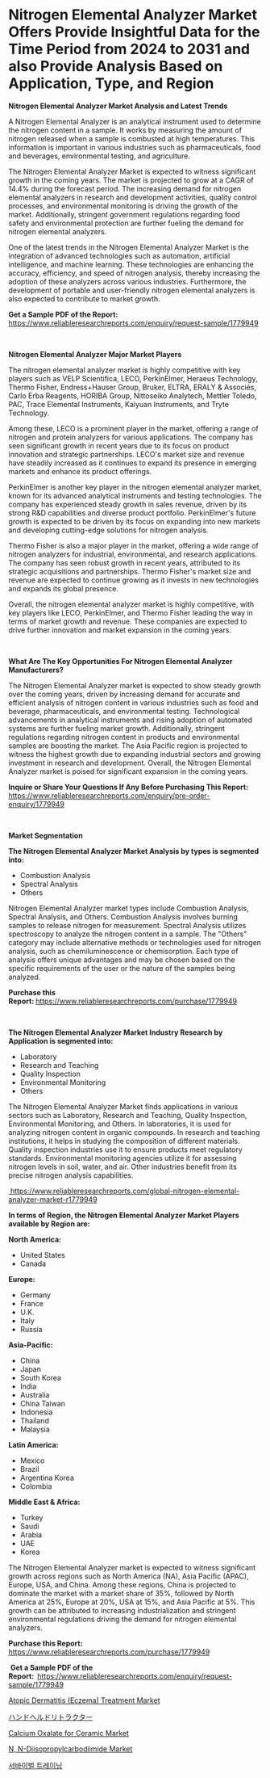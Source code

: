 <p><h1>Nitrogen Elemental Analyzer Market Offers Provide Insightful Data for the Time Period from 2024 to 2031 and also Provide Analysis Based on Application, Type, and Region</h1></p><p><strong>Nitrogen Elemental Analyzer Market Analysis and Latest Trends</strong></p>
<p><p>A Nitrogen Elemental Analyzer is an analytical instrument used to determine the nitrogen content in a sample. It works by measuring the amount of nitrogen released when a sample is combusted at high temperatures. This information is important in various industries such as pharmaceuticals, food and beverages, environmental testing, and agriculture.</p><p>The Nitrogen Elemental Analyzer Market is expected to witness significant growth in the coming years. The market is projected to grow at a CAGR of 14.4% during the forecast period. The increasing demand for nitrogen elemental analyzers in research and development activities, quality control processes, and environmental monitoring is driving the growth of the market. Additionally, stringent government regulations regarding food safety and environmental protection are further fueling the demand for nitrogen elemental analyzers.</p><p>One of the latest trends in the Nitrogen Elemental Analyzer Market is the integration of advanced technologies such as automation, artificial intelligence, and machine learning. These technologies are enhancing the accuracy, efficiency, and speed of nitrogen analysis, thereby increasing the adoption of these analyzers across various industries. Furthermore, the development of portable and user-friendly nitrogen elemental analyzers is also expected to contribute to market growth.</p></p>
<p><strong>Get a Sample PDF of the Report:&nbsp;</strong> <a href="https://www.reliableresearchreports.com/enquiry/request-sample/1779949">https://www.reliableresearchreports.com/enquiry/request-sample/1779949</a></p>
<p>&nbsp;</p>
<p><strong>Nitrogen Elemental Analyzer Major Market Players</strong></p>
<p><p>The nitrogen elemental analyzer market is highly competitive with key players such as VELP Scientifica, LECO, PerkinElmer, Heraeus Technology, Thermo Fisher, Endress+Hauser Group, Bruker, ELTRA, ERALY & Associés, Carlo Erba Reagents, HORIBA Group, Nittoseiko Analytech, Mettler Toledo, PAC, Trace Elemental Instruments, Kaiyuan Instruments, and Tryte Technology. </p><p>Among these, LECO is a prominent player in the market, offering a range of nitrogen and protein analyzers for various applications. The company has seen significant growth in recent years due to its focus on product innovation and strategic partnerships. LECO's market size and revenue have steadily increased as it continues to expand its presence in emerging markets and enhance its product offerings.</p><p>PerkinElmer is another key player in the nitrogen elemental analyzer market, known for its advanced analytical instruments and testing technologies. The company has experienced steady growth in sales revenue, driven by its strong R&D capabilities and diverse product portfolio. PerkinElmer's future growth is expected to be driven by its focus on expanding into new markets and developing cutting-edge solutions for nitrogen analysis.</p><p>Thermo Fisher is also a major player in the market, offering a wide range of nitrogen analyzers for industrial, environmental, and research applications. The company has seen robust growth in recent years, attributed to its strategic acquisitions and partnerships. Thermo Fisher's market size and revenue are expected to continue growing as it invests in new technologies and expands its global presence.</p><p>Overall, the nitrogen elemental analyzer market is highly competitive, with key players like LECO, PerkinElmer, and Thermo Fisher leading the way in terms of market growth and revenue. These companies are expected to drive further innovation and market expansion in the coming years.</p></p>
<p>&nbsp;</p>
<p><strong>What Are The Key Opportunities For Nitrogen Elemental Analyzer Manufacturers?</strong></p>
<p><p>The Nitrogen Elemental Analyzer market is expected to show steady growth over the coming years, driven by increasing demand for accurate and efficient analysis of nitrogen content in various industries such as food and beverage, pharmaceuticals, and environmental testing. Technological advancements in analytical instruments and rising adoption of automated systems are further fueling market growth. Additionally, stringent regulations regarding nitrogen content in products and environmental samples are boosting the market. The Asia Pacific region is projected to witness the highest growth due to expanding industrial sectors and growing investment in research and development. Overall, the Nitrogen Elemental Analyzer market is poised for significant expansion in the coming years.</p></p>
<p><strong>Inquire or Share Your Questions If Any Before Purchasing This Report:</strong> <a href="https://www.reliableresearchreports.com/enquiry/pre-order-enquiry/1779949">https://www.reliableresearchreports.com/enquiry/pre-order-enquiry/1779949</a></p>
<p>&nbsp;</p>
<p><strong>Market Segmentation</strong></p>
<p><strong>The Nitrogen Elemental Analyzer Market Analysis by types is segmented into:</strong></p>
<p><ul><li>Combustion Analysis</li><li>Spectral Analysis</li><li>Others</li></ul></p>
<p><p>Nitrogen Elemental Analyzer market types include Combustion Analysis, Spectral Analysis, and Others. Combustion Analysis involves burning samples to release nitrogen for measurement. Spectral Analysis utilizes spectroscopy to analyze the nitrogen content in a sample. The "Others" category may include alternative methods or technologies used for nitrogen analysis, such as chemiluminescence or chemisorption. Each type of analysis offers unique advantages and may be chosen based on the specific requirements of the user or the nature of the samples being analyzed.</p></p>
<p><strong>Purchase this Report:&nbsp;</strong><a href="https://www.reliableresearchreports.com/purchase/1779949">https://www.reliableresearchreports.com/purchase/1779949</a></p>
<p>&nbsp;</p>
<p><strong>The Nitrogen Elemental Analyzer Market Industry Research by Application is segmented into:</strong></p>
<p><ul><li>Laboratory</li><li>Research and Teaching</li><li>Quality Inspection</li><li>Environmental Monitoring</li><li>Others</li></ul></p>
<p><p>The Nitrogen Elemental Analyzer Market finds applications in various sectors such as Laboratory, Research and Teaching, Quality Inspection, Environmental Monitoring, and Others. In laboratories, it is used for analyzing nitrogen content in organic compounds. In research and teaching institutions, it helps in studying the composition of different materials. Quality inspection industries use it to ensure products meet regulatory standards. Environmental monitoring agencies utilize it for assessing nitrogen levels in soil, water, and air. Other industries benefit from its precise nitrogen analysis capabilities.</p></p>
<p><a href="https://www.reliableresearchreports.com/global-nitrogen-elemental-analyzer-market-r1779949">&nbsp;https://www.reliableresearchreports.com/global-nitrogen-elemental-analyzer-market-r1779949</a></p>
<p><strong>In terms of Region, the Nitrogen Elemental Analyzer Market Players available by Region are:</strong></p>
<p>
    <p> <strong> North America: </strong>
        <ul>
            <li>United States</li>
            <li>Canada</li>
        </ul>
        </p> 
    <p> <strong> Europe: </strong>
        <ul>
            <li>Germany</li>
            <li>France</li>
            <li>U.K.</li>
            <li>Italy</li>
            <li>Russia</li>
        </ul>
        </p> 
    <p> <strong> Asia-Pacific: </strong>
        <ul>
            <li>China</li>
            <li>Japan</li>
            <li>South Korea</li>
            <li>India</li>
            <li>Australia</li>
            <li>China Taiwan</li>
            <li>Indonesia</li>
            <li>Thailand</li>
            <li>Malaysia</li>
        </ul>
        </p> 
    <p> <strong> Latin America: </strong>
        <ul>
            <li>Mexico</li>
            <li>Brazil</li>
            <li>Argentina Korea</li>
            <li>Colombia</li>
        </ul>
        </p> 
    <p> <strong> Middle East & Africa: </strong>
        <ul>
            <li>Turkey</li>
            <li>Saudi</li>
            <li>Arabia</li>
            <li>UAE</li>
            <li>Korea</li>
        </ul>
    </p>
    </p>
<p><p>The Nitrogen Elemental Analyzer market is expected to witness significant growth across regions such as North America (NA), Asia Pacific (APAC), Europe, USA, and China. Among these regions, China is projected to dominate the market with a market share of 35%, followed by North America at 25%, Europe at 20%, USA at 15%, and Asia Pacific at 5%. This growth can be attributed to increasing industrialization and stringent environmental regulations driving the demand for nitrogen elemental analyzers.</p></p>
<p><strong>Purchase this Report: </strong><a href="https://www.reliableresearchreports.com/purchase/1779949">https://www.reliableresearchreports.com/purchase/1779949</a></p>
<p>&nbsp;<strong>Get a Sample PDF of the Report:&nbsp;&nbsp;</strong><a href="https://www.reliableresearchreports.com/enquiry/request-sample/1779949">https://www.reliableresearchreports.com/enquiry/request-sample/1779949</a></p>
<p><strong></strong></p>
<p><p><a href="https://medium.com/@tiannaorton6767/atopic-dermatitis-eczema-treatment-market-industry-trends-and-forecast-for-period-from-2024-to-9ca9ae083248">Atopic Dermatitis (Eczema) Treatment Market</a></p><p><a href="https://github.com/ycmtqqhvk3273/Market-Research-Report-List-3/blob/main/2366120127241.md">ハンドヘルドリトラクター</a></p><p><a href="https://github.com/faithreidt5556/Market-Research-Report-List-1/blob/main/calcium-oxalate-for-ceramic-market.md">Calcium Oxalate for Ceramic Market</a></p><p><a href="https://medium.com/@jewelmohr52/global-n-n-diisopropylcarbodiimide-market-share-and-growth-opportunities-and-market-size-growing-e9e81184cdf9">N, N-Diisopropylcarbodiimide Market</a></p><p><a href="https://github.com/lkwggful07722/Market-Research-Report-List-3/blob/main/9490721184520.md">서바이벌 트레이닝</a></p></p>